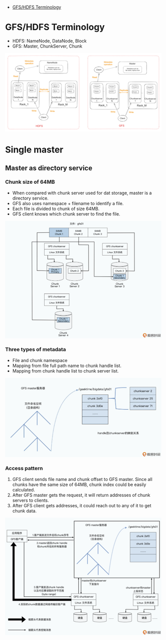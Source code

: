- [GFS/HDFS Terminology](#gfshdfs-terminology)

# GFS/HDFS Terminology
* HDFS: NameNode, DataNode, Block
* GFS: Master, ChunkServer, Chunk

![](../.gitbook/assets/hdfs_terminology.png)


# Single master
## Master as directory service
### Chunk size of 64MB
* When compared with chunk server used for dat storage, master is a 
directory service. 
* GFS also uses namespace + filename to identify a file. 
* Each file is divided to chunk of size 64MB. 
* GFS client knows which chunk server to find the file. 

![](../.gitbook/assets/gfs_chunkserver.png)

### Three types of metadata
* File and chunk namespace
* Mapping from file full path name to chunk handle list. 
* Mapping from chunk handle list to chunk server list. 

![](../.gitbook/assets/gfs_structure.png)

### Access pattern
1. GFS client sends file name and chunk offset to GFS master. Since all chunks have the same size of 64MB, chunk index could be easily calculated. 
2. After GFS master gets the request, it will return addresses of chunk servers to clients. 
3. After GFS client gets addresses, it could reach out to any of it to get chunk data. 

![](../.gitbook/assets/gfs_accesspattern.png)
